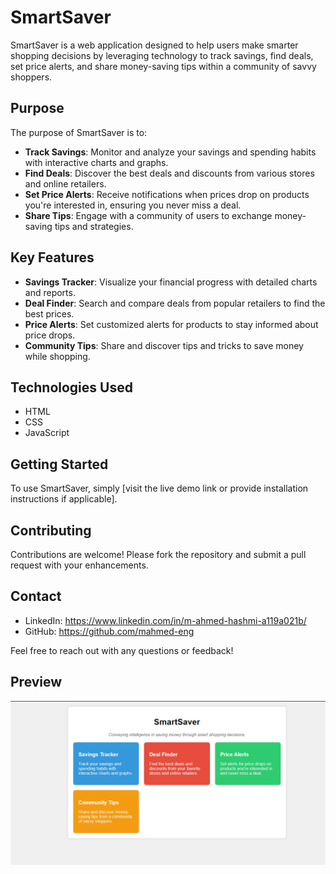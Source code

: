 # SmartSaver

SmartSaver is a web application designed to help users make smarter shopping decisions by leveraging technology to track savings, find deals, set price alerts, and share money-saving tips within a community of savvy shoppers.

## Purpose

The purpose of SmartSaver is to:

- **Track Savings**: Monitor and analyze your savings and spending habits with interactive charts and graphs.
- **Find Deals**: Discover the best deals and discounts from various stores and online retailers.
- **Set Price Alerts**: Receive notifications when prices drop on products you're interested in, ensuring you never miss a deal.
- **Share Tips**: Engage with a community of users to exchange money-saving tips and strategies.

## Key Features

- **Savings Tracker**: Visualize your financial progress with detailed charts and reports.
- **Deal Finder**: Search and compare deals from popular retailers to find the best prices.
- **Price Alerts**: Set customized alerts for products to stay informed about price drops.
- **Community Tips**: Share and discover tips and tricks to save money while shopping.

## Technologies Used

- HTML
- CSS
- JavaScript


## Getting Started

To use SmartSaver, simply [visit the live demo link or provide installation instructions if applicable].

## Contributing

Contributions are welcome! Please fork the repository and submit a pull request with your enhancements.

## Contact

- LinkedIn: https://www.linkedin.com/in/m-ahmed-hashmi-a119a021b/
- GitHub: https://github.com/mahmed-eng

Feel free to reach out with any questions or feedback!

## Preview
![SmartSaver Preview 1](0.PNG)

